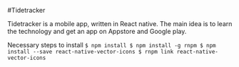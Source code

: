 #Tidetracker

Tidetracker is a mobile app, written in React native. The main idea is to learn the technology and get an app on Appstore and Google play.

Necessary steps to install
``
$ npm install
$ npm install -g rnpm
$ npm install --save react-native-vector-icons
$ rnpm link react-native-vector-icons
``
